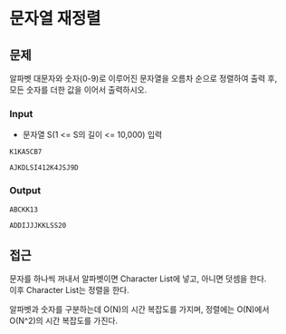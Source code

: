 # 문자열 재정렬

## 문제

알파벳 대문자와 숫자(0-9)로 이루어진 문자열을 오름차 순으로 정렬하여 출력 후,<br>
모든 숫자를 더한 값을 이어서 출력하시오.

### Input

* 문자열 S(1 <= S의 길이 <= 10,000) 입력

```
K1KA5CB7
```
```
AJKDLSI412K4JSJ9D
```

### Output

```
ABCKK13
```
```
ADDIJJJKKLSS20
```


## 접근

문자를 하나씩 꺼내서 알파벳이면 Character List에 넣고, 아니면 덧셈을 한다.<br>
이후 Character List는 정렬을 한다.

알파벳과 숫자를 구분하는데 O(N)의 시간 복잡도를 가지며, 정렬에는 O(N)에서 O(N^2)의 시간 복잡도를 가진다.